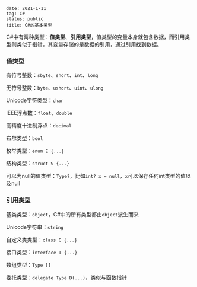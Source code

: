 ```
date: 2021-1-11
tag: C#
status: public
title: C#的基本类型
```

C#中有两种类型：**值类型**、**引用类型**，值类型的变量本身就包含数据，而引用类型则类似于指针，其变量存储的是数据的引用，通过引用找到数据。

### 值类型

有符号整数：`sbyte`、`short`、`int`、`long`

无符号整数：`byte`、`ushort`、`uint`、`ulong`

Unicode字符类型：`char`

IEEE浮点数：`float`、`double`

高精度十进制浮点：`decimal`

布尔类型：`bool`

枚举类型：`enum E {...}`

结构类型：`struct S {...}`

可以为null的值类型：`Type?`，比如`int? x = null`，`x`可以保存任何int类型的值以及null

### 引用类型

基类类型：`object`，C#中的所有类型都由`object`派生而来

Unicode字符串：`string`

自定义类类型：`class C {...}`

接口类型：`interface I {...}`

数组类型：`Type []`

委托类型：`delegate Type D(...)`，类似与函数指针







